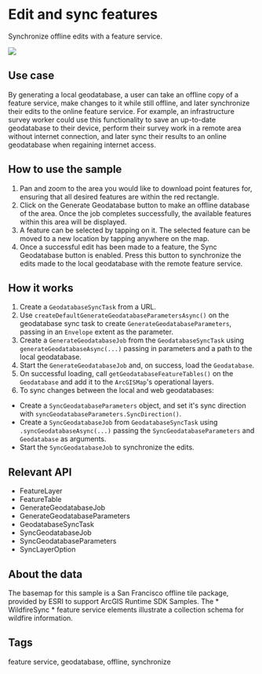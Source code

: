 # Edit and sync features

Synchronize offline edits with a feature service.

![]("EditAndSyncFeatures.png)

## Use case

By generating a local geodatabase, a user can take an offline copy of a feature service, make changes to it while still offline, and later synchronize their edits to the online feature service. For example, an infrastructure survey worker could use this functionality to save an up-to-date geodatabase to their device, perform their survey work in a remote area without internet connection, and later sync their results to an online geodatabase when regaining internet access.

## How to use the sample


  1. Pan and zoom to the area you would like to download point features for, ensuring that all desired features are within the red rectangle.
  2. Click on the Generate Geodatabase button to make an offline database of the area. Once the job completes successfully, the available features within this area will be displayed.
  3. A feature can be selected by tapping on it. The selected feature can be moved to a new location by tapping anywhere on the map.
  4. Once a successful edit has been made to a feature, the Sync Geodatabase button is enabled. Press this button to synchronize the edits made to the local geodatabase with the remote feature service.


## How it works


  1. Create a `GeodatabaseSyncTask` from a URL.
  2. Use `createDefaultGenerateGeodatabaseParametersAsync()` on the geodatabase sync task to create `GenerateGeodatabaseParameters`, passing in an `Envelope` extent as the parameter.
  3. Create a `GenerateGeodatabaseJob` from the `GeodatabaseSyncTask` using `generateGeodatabaseAsync(...)` passing in parameters and a path to the local geodatabase.
  4. Start the `GenerateGeodatabaseJob` and, on success, load the `Geodatabase`.
  5. On successful loading, call `getGeodatabaseFeatureTables()` on the `Geodatabase` and add it to the `ArcGISMap`'s operational layers.
  6. To sync changes between the local and web geodatabases:
  
  * Create a `SyncGeodatabaseParameters` object, and set it's sync direction with `syncGeodatabaseParameters.SyncDirection()`.
  * Create a `SyncGeodatabaseJob` from `GeodatabaseSyncTask` using `.syncGeodatabaseAsync(...)` passing the `SyncGeodatabaseParameters` and `Geodatabase` as arguments.
  * Start the `SyncGeodatabaseJob` to synchronize the edits.


## Relevant API


  * FeatureLayer
  * FeatureTable
  * GenerateGeodatabaseJob
  * GenerateGeodatabaseParameters
  * GeodatabaseSyncTask
  * SyncGeodatabaseJob
  * SyncGeodatabaseParameters
  * SyncLayerOption


## About the data

The basemap for this sample is a San Francisco offline tile package, provided by ESRI to support ArcGIS Runtime SDK Samples. The * WildfireSync * feature service elements illustrate a collection schema for wildfire information.

## Tags

feature service, geodatabase, offline, synchronize
